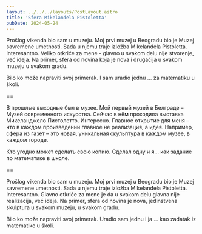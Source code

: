 ```yaml
---
layout: ../../../layouts/PostLayout.astro
title: 'Sfera Mikelanđela Pistoletta'
pubDate: 2024-05-24
---
```


Prošlog vikenda bio sam u muzeju. Moj prvi muzej u Beogradu bio je Muzej savremene umetnosti. Sada u njemu traje izložba Mikelanđela Pistoletta. Interesantno. Veliko otkriće za mene - glavno u svakom delu nije stvorenje, već ideja. Na primer, sfera od novina koja je nova i drugačija u svakom muzeju u svakom gradu.

Bilo ko može napraviti svoj primerak. I sam uradio jednu ... za matematiku u školi.

==

В прошлые выходные был в музее. Мой первый музей в Белграде – Музей современного искусства. Сейчас в нём проходила выставка Микеланджело Пистолетто. Интересно. Главное открытие для меня – что в каждом произведении главное не реализация, а идея. Например, сфера из газет – это новая, уникальная скульптура в каждом музее, в каждом городе.

Кто угодно может сделать свою копию. Сделал одну и я... как задание по математике в школе.

==

Prošlog vikenda bio sam u muzeju. Moj prvi muzej u Beogradu bio je Muzej savremene umetnosti. Sada u njemu traje izložba Mikelanđela Pistoletta. Interesantno. Glavno otkriće za mene je da u svakom delu glavna nije realizacija, već ideja. Na primer, sfera od novina je nova, jedinstvena skulptura u svakom muzeju, u svakom gradu.

Bilo ko može napraviti svoj primerak. Uradio sam jednu i ja ... kao zadatak iz matematike u školi.